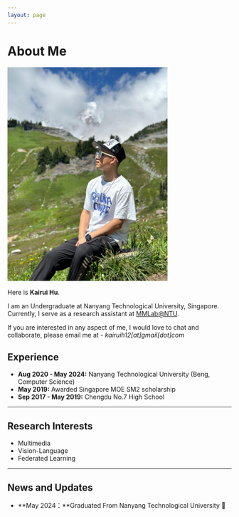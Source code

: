 ```yaml
---
layout: page
---
```


# About Me

<img src="/images/Kairui_bio.jpg" class="floatpic" width="360" height="480">

Here is **Kairui Hu**.

I am an Undergraduate at Nanyang Technological University, Singapore. Currently, I serve as a research assistant at [MMLab@NTU](https://www.mmlab-ntu.com/).

If you are interested in any aspect of me, I would love to chat and collaborate, please email me at - *kairuih12[at]gmail[dot]com*

## Experience

- **Aug 2020 - May 2024:** Nanyang Technological University (Beng, Computer Science)
- **May 2019:** Awarded Singapore MOE SM2 scholarship
- **Sep 2017 - May 2019:** Chengdu No.7 High School

---

## Research Interests

- Multimedia
- Vision-Language
- Federated Learning

---

## News and Updates

- **May 2024：**Graduated From Nanyang Technological University 🎉

